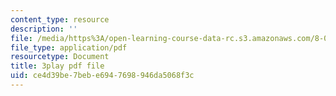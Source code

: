 ```yaml
---
content_type: resource
description: ''
file: /media/https%3A/open-learning-course-data-rc.s3.amazonaws.com/8-01sc-classical-mechanics-fall-2016/ce4d39be7bebe6947698946da5068f3c_pb5hUGBjS3A.pdf
file_type: application/pdf
resourcetype: Document
title: 3play pdf file
uid: ce4d39be-7beb-e694-7698-946da5068f3c
---
```

